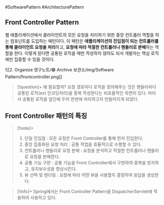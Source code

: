 #SoftwarePattern #ArchitecturePattern

## Front Controller Pattern
웹 애플리케이션에서 클라이언트의 모든 요청을 처리하기 위한 중앙 컨트롤러 역할을 하는 컴포넌트를 도입하는 패턴이다. 이 패턴은 **애플리케이션의 진입점이 되는 컨트롤러를 통해 클라이언트 요청을 처리**하고, **요청에 따라 적절한 컨트롤러나 핸들러로 분배**하는 역할을 한다. 이렇게 된다면 공통된 로직을 매번 작성하지 않아도 되서 개발자는 핵심 로직에만 집중할 수 있을 것이다.

![[2. Organize 영구노트/🟣 Archive 보관소/img/Software Pattern/frontcontroller.png]]

> [!question]+ 왜 필요할까?
> 요청 경로마다 로직을 정의해주는 것은 핸들러마다 공통된 로직(ex) 인코딩처리)을 중복 작성한다는 비효율적인 측면이 있다. 따라서 공통된 로직을 앞단에 두어 한번에 처리하고자 만들어지게 되었다.

## Front Controller 패턴의 특징
> [!note]+ 
> 1. 단일 진입점 : 모든 요청은 Front Controller를 통해 먼저 진입한다.
> 2. 중앙 집중화된 요청 처리 : 공통 작업을 효율적으로 수행할 수 있다.
> 3. 컨트롤러나 핸들러로 요청 분배 : 요청을 분석하고 적절한 컨트롤러나 핸들러로 요청을 분배한다.
> 4. 공통 기능 구현 : 공통 기능을 Front Controller에서 구현하여 중복을 방지하고, 유지보수성을 향상시킨다.
> 5. 뷰 선택 및 렌더링 : 요청에 따라 어떤 뷰을 사용할지 결정하여 응답을 생성한다.


> [!info]+ 
> Spring에서는 Front Controller Pattern을 DispatcherServlet에 적용하여 사용하고 있다.